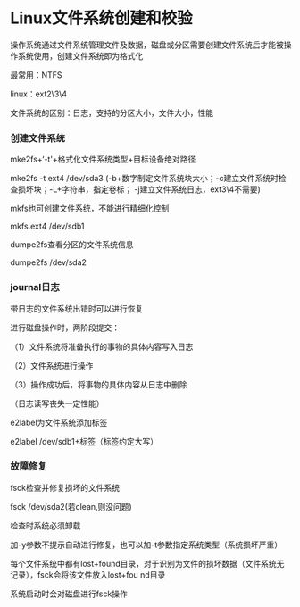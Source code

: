 # Linux文件系统创建和校验

操作系统通过文件系统管理文件及数据，磁盘或分区需要创建文件系统后才能被操作系统使用，创建文件系统即为格式化

最常用：NTFS

linux：ext2\3\4

文件系统的区别：日志，支持的分区大小，文件大小，性能

### 创建文件系统
mke2fs+‘-t'+格式化文件系统类型+目标设备绝对路径

mke2fs -t ext4 /dev/sda3 (-b+数字制定文件系统块大小；-c建立文件系统时检查损坏块；-L+字符串，指定卷标；
-j建立文件系统日志，ext3\4不需要)



mkfs也可创建文件系统，不能进行精细化控制

mkfs.ext4 /dev/sdb1

dumpe2fs查看分区的文件系统信息

dumpe2fs /dev/sda2

### journal日志

带日志的文件系统出错时可以进行恢复

进行磁盘操作时，两阶段提交：

（1）文件系统将准备执行的事物的具体内容写入日志

（2）文件系统进行操作

（3）操作成功后，将事物的具体内容从日志中删除

（日志读写丧失一定性能）


e2label为文件系统添加标签

e2label /dev/sdb1+标签（标签约定大写）

### 故障修复

fsck检查并修复损坏的文件系统

fsck /dev/sda2(若clean,则没问题)

检查时系统必须卸载

加-y参数不提示自动进行修复，也可以加-t参数指定系统类型（系统损坏严重）

每个文件系统中都有lost+found目录，对于识别为文件的损坏数据（文件系统无记录），fsck会将该文件放入lost+fou
nd目录

系统启动时会对磁盘进行fsck操作

